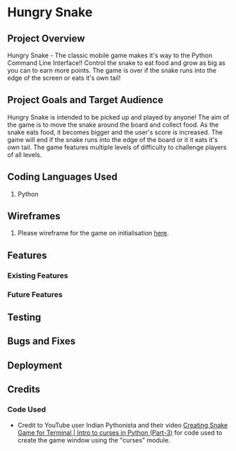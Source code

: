 # Hungry Snake

## Project Overview

Hungry Snake - The classic mobile game makes it's way to the Python Command Line Interface!! Control the snake to eat food and grow as big as you can to earn more points. The game is over if the snake runs into the edge of the screen or eats it's own tail!

## Project Goals and Target Audience

Hungry Snake is intended to be picked up and played by anyone! The aim of the game is to move the snake around the board and collect food. As the snake eats food, it becomes bigger and the user's score is increased. The game will end if the snake runs into the edge of the board or it it eats it's own tail. The game features multiple levels of difficulty to challenge players of all levels.

## Coding Languages Used

1. Python

## Wireframes

1. Please wireframe for the game on initialisation [here](assets/wireframes/start-of-game.png).

## Features

### Existing Features

### Future Features

## Testing

## Bugs and Fixes

## Deployment

## Credits

### Code Used
- Credit to YouTube user Indian Pythonista and their video [Creating Snake Game for Terminal | Intro to curses in Python (Part-3)](https://www.youtube.com/watch?v=BvbqI6eDh0c&list=WL&index=4) for code used to create the game window using the "curses" module.